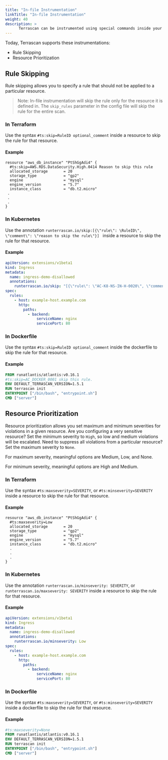 ```yaml
---
title: "In-file Instrumentation"
linkTitle: "In-file Instrumentation"
weight: 40
description: >
      Terrascan can be instrumented using special commands inside your IaC files (Terraform, K8s and dockerfile)
---
```



Today, Terrascan supports these instrumentations:

* Rule Skipping
* Resource Prioritization

## Rule Skipping
Rule skipping allows you to specify a rule that should not be applied to a particular resource.

> Note:  In-file instrumentation will skip the rule only for the resource it is defined in. The `skip_rules` parameter in the config file will skip the rule for the entire scan.

### In Terraform
Use the syntax `#ts:skip=RuleID optional_comment` inside a resource to skip the rule for that resource.

#### Example
``` HCL
resource "aws_db_instance" "PtShGgAdi4" {
  #ts:skip=AWS.RDS.DataSecurity.High.0414 Reason to skip this rule
  allocated_storage       = 20
  storage_type            = "gp2"
  engine                  = "mysql"
  engine_version          = "5.7"
  instance_class          = "db.t2.micro"
 .
 .
 .
}
```
### In Kubernetes
Use the annotation
`runterrascan.io/skip:[{\"rule\": \RuleID\", \"comment\": \"reason to skip the rule\"}] ` inside a resource to skip the rule for that resource.

#### Example
``` YAML
apiVersion: extensions/v1beta1
kind: Ingress
metadata:
  name: ingress-demo-disallowed
  annotations:
    runterrascan.io/skip: "[{\"rule\": \"AC-K8-NS-IN-H-0020\", \"comment\": \"reason to skip the rule\"}]"
spec:
  rules:
    - host: example-host.example.com
      http:
        paths:
          - backend:
              serviceName: nginx
              servicePort: 80
```

### In Dockerfile
Use the syntax `#ts:skip=RuleID optional_comment` inside the dockerfile to skip the rule for that resource.

#### Example
``` dockerfile
FROM runatlantis/atlantis:v0.16.1
#ts:skip=AC_DOCKER_0001 skip this rule.
ENV DEFAULT_TERRASCAN_VERSION=1.5.1
RUN terrascan init
ENTRYPOINT ["/bin/bash", "entrypoint.sh"]
CMD ["server"]
```

## Resource Prioritization
Resource prioritization allows you set maximum and minimum severities for violations in a given resource. Are you configuring a very sensitive resource? Set the minimum severity to `High`, so low and medium violations will be escalated. Need to suppress all violations from a particular resource? Set the maximum severity to `None`.

For maximum severity, meaningful options are Medium, Low, and None.

For minimum severity, meaningful options are High and Medium.

### In Terraform
Use the syntax `#ts:maxseverity=SEVERITY`, or `#ts:minseverity=SEVERITY` inside a resource to skip the rule for that resource.

#### Example
``` HCL
resource "aws_db_instance" "PtShGgAdi4" {
  #ts:maxseverity=Low
  allocated_storage       = 20
  storage_type            = "gp2"
  engine                  = "mysql"
  engine_version          = "5.7"
  instance_class          = "db.t2.micro"
  .
  .
  .
}
```
### In Kubernetes
Use the annotation
`runterrascan.io/minseverity: SEVERITY`, or `runterrascan.io/maxseverity: SEVERITY` inside a resource to skip the rule for that resource.

#### Example
``` YAML
apiVersion: extensions/v1beta1
kind: Ingress
metadata:
  name: ingress-demo-disallowed
  annotations:
    runterrascan.io/minseverity: Low
spec:
  rules:
    - host: example-host.example.com
      http:
        paths:
          - backend:
              serviceName: nginx
              servicePort: 80
```
### In Dockerfile
Use the syntax `#ts:maxseverity=SEVERITY`, or `#ts:minseverity=SEVERITY` inside a dockerfile to skip the rule for that resource.

#### Example
``` dockerfile
#ts:maxseverity=None
FROM runatlantis/atlantis:v0.16.1
ENV DEFAULT_TERRASCAN_VERSION=1.5.1
RUN terrascan init
ENTRYPOINT ["/bin/bash", "entrypoint.sh"]
CMD ["server"]
```

